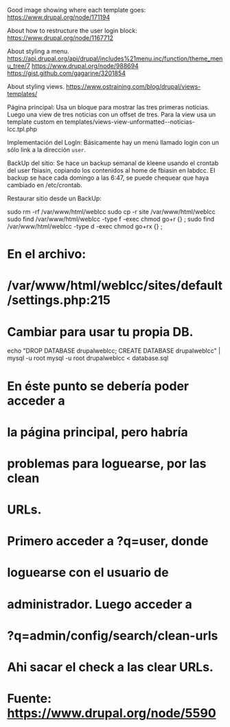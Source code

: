 Good image showing where each template goes:
https://www.drupal.org/node/171194

About how to restructure the user login block:
https://www.drupal.org/node/1167712

About styling a menu.
https://api.drupal.org/api/drupal/includes%21menu.inc/function/theme_menu_tree/7
https://www.drupal.org/node/988694
https://gist.github.com/gagarine/3201854

About styling views.
https://www.ostraining.com/blog/drupal/views-templates/

Página principal:
  Usa un bloque para mostrar las tres
primeras noticias. Luego una view de
tres noticias con un offset de tres.
Para la view usa un template custom en
templates/views-view-unformatted--noticias-lcc.tpl.php

Implementación del LogIn:
  Básicamente hay un menú llamado login con
un sólo link a la dirección `user`.

BackUp del sitio:
  Se hace un backup semanal de kleene usando
el crontab del user fbiasin, copiando los
contenidos al home de fbiasin en labdcc.
  El backup se hace cada domingo a las 6:47,
se puede chequear que haya cambiado en
/etc/crontab.

Restaurar sitio desde un BackUp:

  sudo rm -rf /var/www/html/weblcc
  sudo cp -r site /var/www/html/weblcc
  sudo find /var/www/html/weblcc -type f -exec chmod go+r {} \;
  sudo find /var/www/html/weblcc -type d -exec chmod go+rx {} \;
  # En el archivo:
  # /var/www/html/weblcc/sites/default/settings.php:215
  # Cambiar para usar tu propia DB.
  echo "DROP DATABASE drupalweblcc; CREATE DATABASE drupalweblcc" | mysql -u root
  mysql -u root drupalweblcc < database.sql
  # En éste punto se debería poder acceder a
  # la página principal, pero habría
  # problemas para loguearse, por las clean
  # URLs.
  # Primero acceder a ?q=user, donde
  # loguearse con el usuario de
  # administrador. Luego acceder a
  # ?q=admin/config/search/clean-urls
  # Ahi sacar el check a las clear URLs.
  # Fuente: https://www.drupal.org/node/5590
